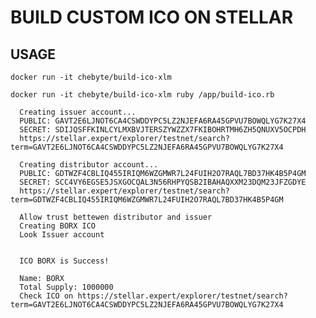 # BUILD CUSTOM ICO ON STELLAR

## USAGE

    docker run -it chebyte/build-ico-xlm 

    docker run -it chebyte/build-ico-xlm ruby /app/build-ico.rb

      Creating issuer account...
      PUBLIC: GAVT2E6LJNOT6CA4CSWDDYPC5LZ2NJEFA6RA45GPVU7BOWQLYG7K27X4
      SECRET: SDIJQSFFKINLCYLMXBVJTERSZYWZZX7FKIBOHRTMH6ZH5QNUXV5OCPDH
      https://stellar.expert/explorer/testnet/search?term=GAVT2E6LJNOT6CA4CSWDDYPC5LZ2NJEFA6RA45GPVU7BOWQLYG7K27X4

      Creating distributor account...
      PUBLIC: GDTWZF4CBLIQ455IRIQM6WZGMWR7L24FUIH2O7RAQL7BD37HK4B5P4GM
      SECRET: SCC4VY6EGSE5JSXGOCQAL3N56RHPYQSB2IBAHAQXXM23DQM23JFZGDYE
      https://stellar.expert/explorer/testnet/search?term=GDTWZF4CBLIQ455IRIQM6WZGMWR7L24FUIH2O7RAQL7BD37HK4B5P4GM

      Allow trust bettewen distributor and issuer
      Creating BORX ICO
      Look Issuer account


      ICO BORX is Success!

      Name: BORX
      Total Supply: 1000000
      Check ICO on https://stellar.expert/explorer/testnet/search?term=GAVT2E6LJNOT6CA4CSWDDYPC5LZ2NJEFA6RA45GPVU7BOWQLYG7K27X4
